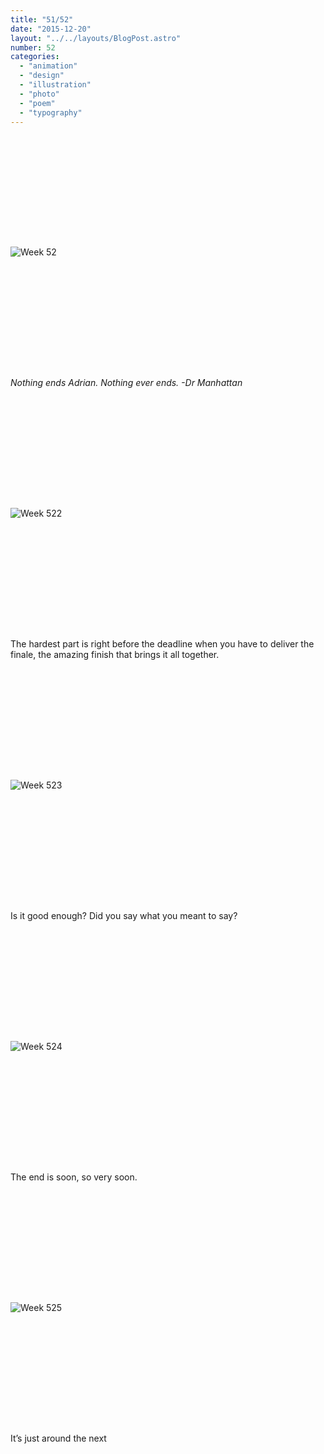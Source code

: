 ```yaml
---
title: "51/52"
date: "2015-12-20"
layout: "../../layouts/BlogPost.astro"
number: 52
categories: 
  - "animation"
  - "design"
  - "illustration"
  - "photo"
  - "poem"
  - "typography"
---
```


![Week 52](/assets/images/Week-52.jpg)

_Nothing ends Adrian. Nothing ever ends. -Dr Manhattan_

![Week 522](/assets/images/Week-522.jpg)

The hardest part is right before the deadline when you have to deliver the finale, the amazing finish that brings it all together.

![Week 523](/assets/images/Week-523.jpg)

Is it good enough? Did you say what you meant to say?

![Week 524](/assets/images/Week-524.jpg)

The end is soon, so very soon.

![Week 525](/assets/images/Week-525.jpg)

It’s just around the next

<style>
p {
  margin: 12rem 0;
}

img {
  margin-block: 0;
}
</style>